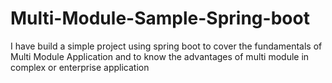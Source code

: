 # Multi-Module-Sample-Spring-boot
I have build a simple project using spring boot to cover the fundamentals of Multi Module Application and to know the advantages of multi module in complex or enterprise application
